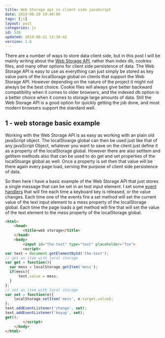 ```yaml
---
title: Web Storage api in client side javaScript
date: 2019-08-20 19:40:00
tags: [js]
layout: post
categories: js
id: 526
updated: 2019-08-21 13:38:42
version: 1.6
---
```


There are a number of ways to store data client side, but in this post I will be mainly writing about the [Web Storage API](https://developer.mozilla.org/en-US/docs/Web/API/Web_Storage_API/Using_the_Web_Storage_API), rather than index db, cookies files, and many other options for client side persistence of data. The Web Storage API is easy to use as everything can just simply be stored as key value pairs of the localSorage global on clients that support the Web Storage API. However depending on the nature of the project it might not always be the best choice. Cookie files will always give better backward compatibility when it comes to older browsers, and the indexed db option is a better choice when it comes to storage large amounts of data. Still the Web Storage API is a good option for quickly getting the job done, and most modern browsers support the standard well.

<!-- more -->

## 1 - web storage basic example

Working with the Web Storage API is as easy as working with an plain old javaScript object. The localStoarge global can then be used just like that of any javaScript Object, whatever you want to save on the client just define it as a property of the localStorage global. However there are also setItem and getItem methods also that can be used to do get and set properties of the localStoarge global as well. Once a property is set then that value will be there again every page load, serving the purpose of client side persistence of data.

So then here I have a basic example of the Web Storage API that just stores a single message that can be set in an test input element. I set some [event handlers](/2019/01/16/js-event-listeners/) that will fire each time a keyboard key is released, or the value changes. Each time one of the events fire a set method will set the current value of the text input element to a mess property of the localStorage global. Each time the page loads a get method will fire that will set the value of the text element to the mess property of the localStorage global.

```html
<html>
    <head>
        <title>web storage</title>
    </head>
    <body>
        <input id="the-text" type="text" placeholder="foo">
        <script>
var text = document.getElementById('the-text');
// get an item with local storage
var get = function(){
  var mess = localStorage.getItem('mess');
  if(mess){
      text.value = mess;
  }
};
// set an item with local storage
var set = function(e){
    localStorage.setItem('mess', e.target.value);
};
text.addEventListener('change', set);
text.addEventListener('keyup', set);
get();
        </script>
    </body>
</html>
```
